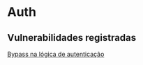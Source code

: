 # Auth

## Vulnerabilidades registradas

[Bypass na lógica de autenticação](/Bypass_na_lógica_de_autenticação.md)
